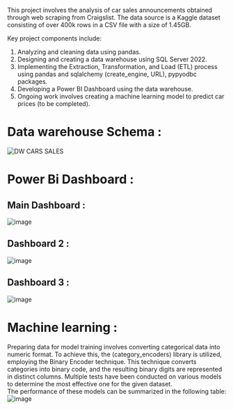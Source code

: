 This project involves the analysis of car sales announcements obtained through web scraping from Craigslist. The data source is a Kaggle dataset consisting of over 400k rows in a CSV file with a size of 1.45GB.

Key project components include:

1. Analyzing and cleaning data using pandas.
2. Designing and creating a data warehouse using SQL Server 2022.
3. Implementing the Extraction, Transformation, and Load (ETL) process using pandas and sqlalchemy (create_engine, URL), pypyodbc packages.
4. Developing a Power BI Dashboard using the data warehouse.
5. Ongoing work involves creating a machine learning model to predict car prices (to be completed).

# Data warehouse Schema :  
![DW CARS SALES](https://github.com/RACIM01/Car_Sales_Project_1/assets/113592369/551f6837-2e1d-42f6-8e9a-50fb51da12e2)

# Power Bi Dashboard :  
## Main Dashboard :  
![image](https://github.com/RACIM01/Car_Sales_Project_1/assets/113592369/2af0eef7-b2c8-4394-b255-4330147caeab)
## Dashboard 2 :  
![image](https://github.com/RACIM01/Car_Sales_Project_1/assets/113592369/e2e6fdad-cdb8-4387-bf39-0c643b36bef0)
## Dashboard 3 :  
![image](https://github.com/RACIM01/Car_Sales_Project_1/assets/113592369/1f650d44-936f-4ac3-b583-b1da2b71907f)

# Machine learning :  

Preparing data for model training involves converting categorical data into numeric format. To achieve this, the (category_encoders) library is utilized, employing the Binary Encoder technique. This technique converts categories into binary code, and the resulting binary digits are represented in distinct columns. Multiple tests have been conducted on various models to determine the most effective one for the given dataset.  
The performance of these models can be summarized in the following table:  
![image](https://github.com/RACIM01/Car_Sales_Project_1/assets/113592369/58eb327b-0772-4ca0-a219-022c56faa890)

